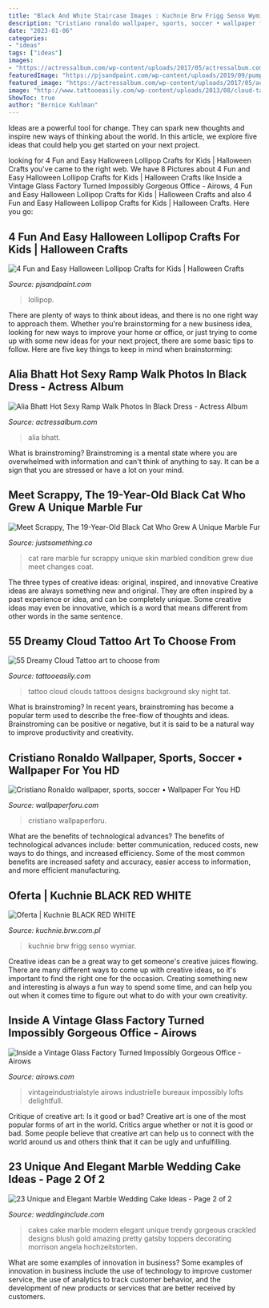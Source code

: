 ```yaml
---
title: "Black And White Staircase Images : Kuchnie Brw Frigg Senso Wymiar"
description: "Cristiano ronaldo wallpaper, sports, soccer • wallpaper for you hd"
date: "2023-01-06"
categories:
- "ideas"
tags: ["ideas"]
images:
- "https://actressalbum.com/wp-content/uploads/2017/05/actressalbum.com_alia-bhatt-hot-sexy-ramp-walk-photos-in-black-dress.4.jpg"
featuredImage: "https://pjsandpaint.com/wp-content/uploads/2019/09/pumpkin-lollipop-final-727x1024.jpg"
featured_image: "https://actressalbum.com/wp-content/uploads/2017/05/actressalbum.com_alia-bhatt-hot-sexy-ramp-walk-photos-in-black-dress.4.jpg"
image: "http://www.tattooeasily.com/wp-content/uploads/2013/08/cloud-tattoo-29.jpg"
ShowToc: true
author: "Bernice Kuhlman"
---
```



Ideas are a powerful tool for change. They can spark new thoughts and inspire new ways of thinking about the world. In this article, we explore five ideas that could help you get started on your next project.

	

		
looking for 4 Fun and Easy Halloween Lollipop Crafts for Kids | Halloween Crafts you've came to the right web. We have 8 Pictures about 4 Fun and Easy Halloween Lollipop Crafts for Kids | Halloween Crafts like Inside a Vintage Glass Factory Turned Impossibly Gorgeous Office - Airows, 4 Fun and Easy Halloween Lollipop Crafts for Kids | Halloween Crafts and also 4 Fun and Easy Halloween Lollipop Crafts for Kids | Halloween Crafts. Here you go:
		
    
## 4 Fun And Easy Halloween Lollipop Crafts For Kids | Halloween Crafts

<img loading=lazy src="https://pjsandpaint.com/wp-content/uploads/2019/09/pumpkin-lollipop-final-727x1024.jpg" onerror="this.onerror=null;this.src='https://tse4.mm.bing.net/th?id=OIP.SbLZhSpFJ1hMLL-jHgefGgHaKb&amp;pid=15.1';" alt="4 Fun and Easy Halloween Lollipop Crafts for Kids | Halloween Crafts">

_Source: pjsandpaint.com_

>lollipop. 

	

There are plenty of ways to think about ideas, and there is no one right way to approach them. Whether you're brainstorming for a new business idea, looking for new ways to improve your home or office, or just trying to come up with some new ideas for your next project, there are some basic tips to follow. Here are five key things to keep in mind when brainstorming: 

    
## Alia Bhatt Hot Sexy Ramp Walk Photos In Black Dress - Actress Album

<img loading=lazy src="https://actressalbum.com/wp-content/uploads/2017/05/actressalbum.com_alia-bhatt-hot-sexy-ramp-walk-photos-in-black-dress.4.jpg" onerror="this.onerror=null;this.src='https://tse4.mm.bing.net/th?id=OIP.qI4eeJIyE2fHsyAgtR9eFAHaLH&amp;pid=15.1';" alt="Alia Bhatt Hot Sexy Ramp Walk Photos In Black Dress - Actress Album">

_Source: actressalbum.com_

>alia bhatt. 

	

What is brainstroming? Brainstroming is a mental state where you are overwhelmed with information and can't think of anything to say. It can be a sign that you are stressed or have a lot on your mind.

    
## Meet Scrappy, The 19-Year-Old Black Cat Who Grew A Unique Marble Fur

<img loading=lazy src="https://justsomething.co/wp-content/uploads/2016/12/meet-scrappy-the-19-year-old-black-cat-who-grew-a-unique-marble-fur-due-to-his-rare-skin-condition-07.jpg" onerror="this.onerror=null;this.src='https://tse2.mm.bing.net/th?id=OIP.Iy0exVD7zR_CKaT_OeFQuAHaLJ&amp;pid=15.1';" alt="Meet Scrappy, The 19-Year-Old Black Cat Who Grew A Unique Marble Fur">

_Source: justsomething.co_

>cat rare marble fur scrappy unique skin marbled condition grew due meet changes coat. 

	

The three types of creative ideas: original, inspired, and innovative
Creative ideas are always something new and original. They are often inspired by a past experience or idea, and can be completely unique. Some creative ideas may even be innovative, which is a word that means different from other words in the same sentence.

    
## 55 Dreamy Cloud Tattoo Art To Choose From

<img loading=lazy src="http://www.tattooeasily.com/wp-content/uploads/2013/08/cloud-tattoo-29.jpg" onerror="this.onerror=null;this.src='https://tse4.mm.bing.net/th?id=OIP.x8D46Q5i4p16pGODKddyrgHaJ4&amp;pid=15.1';" alt="55 Dreamy Cloud Tattoo art to choose from">

_Source: tattooeasily.com_

>tattoo cloud clouds tattoos designs background sky night tat. 

	

What is brainstroming?
In recent years, brainstroming has become a popular term used to describe the free-flow of thoughts and ideas. Brainstroming can be positive or negative, but it is said to be a natural way to improve productivity and creativity.

    
## Cristiano Ronaldo Wallpaper, Sports, Soccer • Wallpaper For You HD

<img loading=lazy src="https://wallpaperforu.com/wp-content/uploads/2021/01/ronaldo-wallpaper-210130222638291440x2560.jpg" onerror="this.onerror=null;this.src='https://tse1.mm.bing.net/th?id=OIP.2xfqxnHotJIqnFFGr_t5nwHaNK&amp;pid=15.1';" alt="Cristiano Ronaldo wallpaper, sports, soccer • Wallpaper For You HD">

_Source: wallpaperforu.com_

>cristiano wallpaperforu. 

	

What are the benefits of technological advances?
The benefits of technological advances include: better communication, reduced costs, new ways to do things, and increased efficiency. Some of the most common benefits are increased safety and accuracy, easier access to information, and more efficient manufacturing.

    
## Oferta | Kuchnie BLACK RED WHITE

<img loading=lazy src="http://kuchnie.brw.com.pl/uploads/tx_protspot/frigg_dab_bianco_1_01.jpg" onerror="this.onerror=null;this.src='https://tse4.mm.bing.net/th?id=OIP.UwJbOgRHYFcbRImPpuxDQgHaEK&amp;pid=15.1';" alt="Oferta | Kuchnie BLACK RED WHITE">

_Source: kuchnie.brw.com.pl_

>kuchnie brw frigg senso wymiar. 

	

Creative ideas can be a great way to get someone's creative juices flowing. There are many different ways to come up with creative ideas, so it's important to find the right one for the occasion. Creating something new and interesting is always a fun way to spend some time, and can help you out when it comes time to figure out what to do with your own creativity.

    
## Inside A Vintage Glass Factory Turned Impossibly Gorgeous Office - Airows

<img loading=lazy src="https://airows.com/.image/c_limit%2Ccs_srgb%2Cfl_progressive%2Cq_auto:good%2Cw_700/MTQ3NDEwMzYzNDg5NTkyODE0/453435.jpg" onerror="this.onerror=null;this.src='https://tse4.mm.bing.net/th?id=OIP.EamIhBVycwgqRARtJe_R5AHaLH&amp;pid=15.1';" alt="Inside a Vintage Glass Factory Turned Impossibly Gorgeous Office - Airows">

_Source: airows.com_

>vintageindustrialstyle airows industrielle bureaux impossibly lofts delightfull. 

	

Critique of creative art: Is it good or bad?
Creative art is one of the most popular forms of art in the world. Critics argue whether or not it is good or bad. Some people believe that creative art can help us to connect with the world around us and others think that it can be ugly and unfulfilling.

    
## 23 Unique And Elegant Marble Wedding Cake Ideas - Page 2 Of 2

<img loading=lazy src="https://www.weddinginclude.com/wp-content/uploads/2017/06/Modern-black-white-and-blush-cake-with-three-tiers.jpg" onerror="this.onerror=null;this.src='https://tse1.mm.bing.net/th?id=OIP.cktE23oJ7WF4Qq9WzJJp5QHaLJ&amp;pid=15.1';" alt="23 Unique and Elegant Marble Wedding Cake Ideas - Page 2 of 2">

_Source: weddinginclude.com_

>cakes cake marble modern elegant unique trendy gorgeous crackled designs blush gold amazing pretty gatsby toppers decorating morrison angela hochzeitstorten. 

	

What are some examples of innovation in business?
Some examples of innovation in business include the use of technology to improve customer service, the use of analytics to track customer behavior, and the development of new products or services that are better received by customers.

